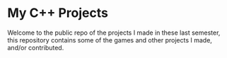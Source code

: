 # My C++ Projects

Welcome to the public repo of the projects I made in these last semester, this repository contains some of the games and other projects I made, and/or contributed. 

